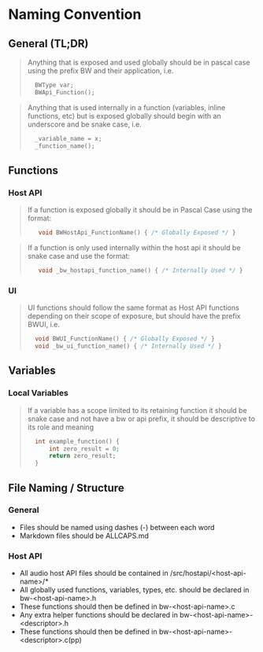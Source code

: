 # Naming Convention 

## General (TL;DR)

> Anything that is exposed and used globally should be in pascal case using the prefix
> BW and their application, i.e.
> ```c
>   BWType var;
>   BWApi_Function();
>```

> Anything that is used internally in a function (variables, inline functions, etc)
> but is exposed globally should begin with an underscore and be snake case, i.e.
> ```c
>   _variable_name = x;
>   _function_name();
>```

## Functions

### Host API

> If a function is exposed globally it should be in Pascal Case using the format:
>
>```c
>    void BWHostApi_FunctionName() { /* Globally Exposed */ }
>```

> If a function is only used internally within the host api it should be snake case and use the format:
>
>```c
>    void _bw_hostapi_function_name() { /* Internally Used */ }
>```

### UI

> UI functions should follow the same format as Host API functions depending on their scope
> of exposure, but should have the prefix BWUI, i.e.
>```c
>   void BWUI_FunctionName() { /* Globally Exposed */ }
>   void _bw_ui_function_name() { /* Internally Used */ }
>```

## Variables

### Local Variables

> If a variable has a scope limited to its retaining function it should be snake case
> and not have a bw or api prefix, it should be descriptive to its role and meaning
>```c
>   int example_function() {
>       int zero_result = 0;
>       return zero_result;
>   }
>```

## File Naming / Structure

### General

- Files should be named using dashes (-) between each word
- Markdown files should be ALLCAPS.md

### Host API

- All audio host API files should be contained in /src/hostapi/\<host-api-name\>/*
- All globally used functions, variables, types, etc. should be declared in bw-\<host-api-name\>.h
- These functions should then be defined in bw-\<host-api-name\>.c
- Any extra helper functions should be declared in bw-\<host-api-name\>-\<descriptor\>.h
- These functions should then be defined in bw-\<host-api-name\>-\<descriptor\>.c(pp)
